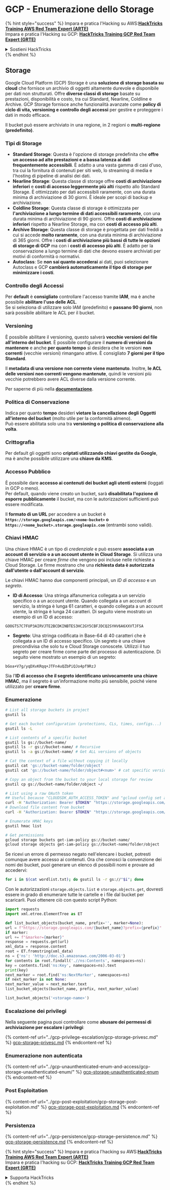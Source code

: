 # GCP - Enumerazione dello Storage

{% hint style="success" %}
Impara e pratica l'Hacking su AWS:<img src="/.gitbook/assets/image.png" alt="" data-size="line">[**HackTricks Training AWS Red Team Expert (ARTE)**](https://training.hacktricks.xyz/courses/arte)<img src="/.gitbook/assets/image.png" alt="" data-size="line">\
Impara e pratica l'Hacking su GCP: <img src="/.gitbook/assets/image (2).png" alt="" data-size="line">[**HackTricks Training GCP Red Team Expert (GRTE)**<img src="/.gitbook/assets/image (2).png" alt="" data-size="line">](https://training.hacktricks.xyz/courses/grte)

<details>

<summary>Sostieni HackTricks</summary>

* Controlla i [**piani di abbonamento**](https://github.com/sponsors/carlospolop)!
* **Unisciti al** 💬 [**gruppo Discord**](https://discord.gg/hRep4RUj7f) o al [**gruppo telegram**](https://t.me/peass) o **seguici** su **Twitter** 🐦 [**@hacktricks\_live**](https://twitter.com/hacktricks\_live)**.**
* **Condividi trucchi di hacking inviando PR a** [**HackTricks**](https://github.com/carlospolop/hacktricks) e [**HackTricks Cloud**](https://github.com/carlospolop/hacktricks-cloud) repos di github.

</details>
{% endhint %}

## Storage

Google Cloud Platform (GCP) Storage è una **soluzione di storage basata su cloud** che fornisce un archivio di oggetti altamente durevole e disponibile per dati non strutturati. Offre **diverse classi di storage** basate su prestazioni, disponibilità e costo, tra cui Standard, Nearline, Coldline e Archive. GCP Storage fornisce anche funzionalità avanzate come **policy di ciclo di vita, versioning e controllo degli accessi** per gestire e proteggere i dati in modo efficace.

Il bucket può essere archiviato in una regione, in 2 regioni o **multi-regione (predefinito)**.

### Tipi di Storage

* **Standard Storage**: Questa è l'opzione di storage predefinita che **offre un accesso ad alte prestazioni e a bassa latenza ai dati frequentemente accessibili**. È adatto a una vasta gamma di casi d'uso, tra cui la fornitura di contenuti per siti web, lo streaming di media e l'hosting di pipeline di analisi dei dati.
* **Nearline Storage**: Questa classe di storage offre **costi di archiviazione inferiori** e **costi di accesso leggermente più alti** rispetto allo Standard Storage. È ottimizzato per dati accessibili raramente, con una durata minima di archiviazione di 30 giorni. È ideale per scopi di backup e archiviazione.
* **Coldline Storage**: Questa classe di storage è ottimizzata per **l'archiviazione a lungo termine di dati accessibili raramente**, con una durata minima di archiviazione di 90 giorni. Offre **costi di archiviazione inferiori** rispetto a Nearline Storage, ma con **costi di accesso più alti**.
* **Archive Storage**: Questa classe di storage è progettata per dati freddi a cui si accede **molto raramente**, con una durata minima di archiviazione di 365 giorni. Offre i **costi di archiviazione più bassi di tutte le opzioni di storage di GCP** ma con i **costi di accesso più alti**. È adatto per la conservazione a lungo termine di dati che devono essere archiviati per motivi di conformità o normativi.
* **Autoclass**: Se **non sai quanto accederai** ai dati, puoi selezionare Autoclass e GCP **cambierà automaticamente il tipo di storage per minimizzare i costi**.

### Controllo degli Accessi

Per **default** è **consigliato** controllare l'accesso tramite **IAM**, ma è anche possibile **abilitare l'uso delle ACL**.\
Se si seleziona di utilizzare solo IAM (predefinito) e **passano 90 giorni**, non sarà possibile abilitare le ACL per il bucket.

### Versioning

È possibile abilitare il versioning, questo salverà **vecchie versioni del file all'interno del bucket**. È possibile configurare il **numero di versioni da mantenere** e anche **per quanto tempo** si desidera che le versioni **non correnti** (vecchie versioni) rimangano attive. È consigliato **7 giorni per il tipo Standard**.

Il **metadata di una versione non corrente viene mantenuto**. Inoltre, **le ACL delle versioni non correnti vengono mantenute**, quindi le versioni più vecchie potrebbero avere ACL diverse dalla versione corrente.

Per saperne di più nella [**documentazione**](https://cloud.google.com/storage/docs/object-versioning).

### Politica di Conservazione

Indica per quanto **tempo** desideri **vietare la cancellazione degli Oggetti all'interno del bucket** (molto utile per la conformità almeno).\
Può essere abilitata solo una tra **versioning o politica di conservazione alla volta**.

### Crittografia

Per default gli oggetti sono **criptati utilizzando chiavi gestite da Google**, ma è anche possibile utilizzare una **chiave da KMS**.

### Accesso Pubblico

È possibile dare **accesso ai contenuti dei bucket agli utenti esterni** (loggati in GCP o meno).\
Per default, quando viene creato un bucket, sarà **disabilitata l'opzione di esporre pubblicamente** il bucket, ma con le autorizzazioni sufficienti può essere modificata.

Il **formato di un URL** per accedere a un bucket è **`https://storage.googleapis.com/<nome-bucket>` o `https://<nome_bucket>.storage.googleapis.com`** (entrambi sono validi).

### Chiavi HMAC

Una chiave HMAC è un tipo di _credenziale_ e può essere **associata a un account di servizio o a un account utente in Cloud Storage**. Si utilizza una chiave HMAC per creare _firme_ che vengono poi incluse nelle richieste a Cloud Storage. Le firme mostrano che una **richiesta data è autorizzata dall'utente o dall'account di servizio**.

Le chiavi HMAC hanno due componenti principali, un _ID di accesso_ e un _segreto_.

*   **ID di Accesso**: Una stringa alfanumerica collegata a un servizio specifico o a un account utente. Quando collegata a un account di servizio, la stringa è lunga 61 caratteri, e quando collegata a un account utente, la stringa è lunga 24 caratteri. Di seguito viene mostrato un esempio di un ID di accesso:

`GOOGTS7C7FUP3AIRVJTE2BCDKINBTES3HC2GY5CBFJDCQ2SYHV6A6XXVTJFSA`
*   **Segreto**: Una stringa codificata in Base-64 di 40 caratteri che è collegata a un ID di accesso specifico. Un segreto è una chiave precondivisa che solo tu e Cloud Storage conoscete. Utilizzi il tuo segreto per creare firme come parte del processo di autenticazione. Di seguito viene mostrato un esempio di un segreto:

`bGoa+V7g/yqDXvKRqq+JTFn4uQZbPiQJo4pf9RzJ`

Sia l'**ID di accesso che il segreto identificano univocamente una chiave HMAC**, ma il segreto è un'informazione molto più sensibile, poiché viene utilizzato per **creare firme**.

### Enumerazione
```bash
# List all storage buckets in project
gsutil ls

# Get each bucket configuration (protections, CLs, times, configs...)
gsutil ls -L

# List contents of a specific bucket
gsutil ls gs://bucket-name/
gsutil ls -r gs://bucket-name/ # Recursive
gsutil ls -a gs://bucket-name/ # Get ALL versions of objects

# Cat the context of a file without copying it locally
gsutil cat 'gs://bucket-name/folder/object'
gsutil cat 'gs://bucket-name/folder/object#<num>' # cat specific version

# Copy an object from the bucket to your local storage for review
gsutil cp gs://bucket-name/folder/object ~/

# List using a raw OAuth token
## Useful because "CLOUDSDK_AUTH_ACCESS_TOKEN" and "gcloud config set auth/access_token_file" doesn't work with gsutil
curl -H "Authorization: Bearer $TOKEN" "https://storage.googleapis.com/storage/v1/b/<storage-name>/o"
# Download file content from bucket
curl -H "Authorization: Bearer $TOKEN" "https://storage.googleapis.com/storage/v1/b/supportstorage-58249/o/flag.txt?alt=media" --output -

# Enumerate HMAC keys
gsutil hmac list

# Get permissions
gcloud storage buckets get-iam-policy gs://bucket-name/
gcloud storage objects get-iam-policy gs://bucket-name/folder/object
```
Se ricevi un errore di permesso negato nell'elencare i bucket, potresti comunque avere accesso ai contenuti. Ora che conosci la convenzione dei nomi dei bucket, puoi generare un elenco di possibili nomi e provare ad accedervi:
```bash
for i in $(cat wordlist.txt); do gsutil ls -r gs://"$i"; done
```
Con le autorizzazioni `storage.objects.list` e `storage.objects.get`, dovresti essere in grado di enumerare tutte le cartelle e i file dal bucket per scaricarli. Puoi ottenere ciò con questo script Python:
```python
import requests
import xml.etree.ElementTree as ET

def list_bucket_objects(bucket_name, prefix='', marker=None):
url = f"https://storage.googleapis.com/{bucket_name}?prefix={prefix}"
if marker:
url += f"&marker={marker}"
response = requests.get(url)
xml_data = response.content
root = ET.fromstring(xml_data)
ns = {'ns': 'http://doc.s3.amazonaws.com/2006-03-01'}
for contents in root.findall('.//ns:Contents', namespaces=ns):
key = contents.find('ns:Key', namespaces=ns).text
print(key)
next_marker = root.find('ns:NextMarker', namespaces=ns)
if next_marker is not None:
next_marker_value = next_marker.text
list_bucket_objects(bucket_name, prefix, next_marker_value)

list_bucket_objects('<storage-name>')
```
### Escalazione dei privilegi

Nella seguente pagina puoi controllare come **abusare dei permessi di archiviazione per escalare i privilegi**:

{% content-ref url="../gcp-privilege-escalation/gcp-storage-privesc.md" %}
[gcp-storage-privesc.md](../gcp-privilege-escalation/gcp-storage-privesc.md)
{% endcontent-ref %}

### Enumerazione non autenticata

{% content-ref url="../gcp-unaunthenticated-enum-and-access/gcp-storage-unauthenticated-enum/" %}
[gcp-storage-unauthenticated-enum](../gcp-unaunthenticated-enum-and-access/gcp-storage-unauthenticated-enum/)
{% endcontent-ref %}

### Post Esploitation

{% content-ref url="../gcp-post-exploitation/gcp-storage-post-exploitation.md" %}
[gcp-storage-post-exploitation.md](../gcp-post-exploitation/gcp-storage-post-exploitation.md)
{% endcontent-ref %}

### Persistenza

{% content-ref url="../gcp-persistence/gcp-storage-persistence.md" %}
[gcp-storage-persistence.md](../gcp-persistence/gcp-storage-persistence.md)
{% endcontent-ref %}

{% hint style="success" %}
Impara e pratica l'hacking su AWS:<img src="/.gitbook/assets/image.png" alt="" data-size="line">[**HackTricks Training AWS Red Team Expert (ARTE)**](https://training.hacktricks.xyz/courses/arte)<img src="/.gitbook/assets/image.png" alt="" data-size="line">\
Impara e pratica l'hacking su GCP: <img src="/.gitbook/assets/image (2).png" alt="" data-size="line">[**HackTricks Training GCP Red Team Expert (GRTE)**<img src="/.gitbook/assets/image (2).png" alt="" data-size="line">](https://training.hacktricks.xyz/courses/grte)

<details>

<summary>Supporta HackTricks</summary>

* Controlla i [**piani di abbonamento**](https://github.com/sponsors/carlospolop)!
* **Unisciti al** 💬 [**gruppo Discord**](https://discord.gg/hRep4RUj7f) o al [**gruppo telegram**](https://t.me/peass) o **seguici** su **Twitter** 🐦 [**@hacktricks\_live**](https://twitter.com/hacktricks\_live)**.**
* **Condividi trucchi di hacking inviando PR a** [**HackTricks**](https://github.com/carlospolop/hacktricks) e [**HackTricks Cloud**](https://github.com/carlospolop/hacktricks-cloud) github repos.

</details>
{% endhint %}
